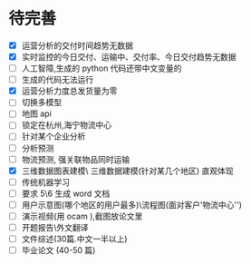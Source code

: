 # 待完善

- [x] 运营分析的交付时间趋势无数据
- [x] 实时监控的今日交付、运输中、交付率、今日交付趋势无数据
- [ ] 人工智障,生成的 python 代码还带中文变量的
- [ ] 生成的代码无法运行
- [x] 运营分析力度总发货量为零
- [ ] 切换多模型
- [ ] 地图 api
- [ ] 锁定在杭州,海宁物流中心
- [ ] 针对某个企业分析
- [ ] 分析预测
- [ ] 物流预测, 强关联物品同时运输
- [x] 三维数据图表建模\ 三维数据建模(针对某几个地区) 直观体现
- [ ] 传统机器学习 
- [ ] 要求 5\6 生成 word 文档
- [ ] 用户示意图(哪个地区的用户最多)\流程图(面对客户'物流中心'')
- [ ] 演示视频(用 ocam ),截图放论文里
- [ ] 开题报告\外文翻译
- [ ] 文件综述(30篇.中文一半以上)
- [ ] 毕业论文 (40-50 篇)
